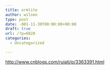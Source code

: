 ```yaml
---
title: ormlite
author: wiloon
type: post
date: -001-11-30T00:00:00+00:00
draft: true
url: /?p=6828
categories:
  - Uncategorized

---
```

http://www.cnblogs.com/ruiati/p/3363391.html